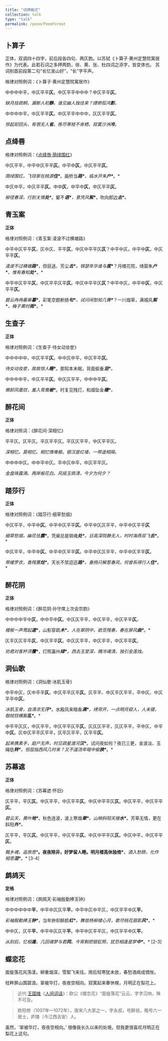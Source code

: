 ```yaml
---
title: "词牌格式"
collection: talk
type: "talk"
permalink: /peom/PeomFormat
---
```

## 卜算子

正体，双调四十四字，前后段各四句、两仄韵。以苏轼《卜算子·黄州定慧院寓居作》为代表。此若石词之多押两韵，徐、黄、张、杜四词之添字，皆变体也。 苏词别首前段第二句“长忆吴山好”，“长”字平声。

格律对照例词：《卜算子·黄州定慧院寓居作》

中中中中平，中仄平平**仄**。中仄平平中中中？中仄平平**仄**。

*缺月挂疏桐，漏断人初**静**。谁见幽人独往来？缥缈孤鸿**影**。*

中中中中平，中仄平平**仄**。中仄平平中中中，仄仄平平**仄**。

*惊起却回头，有恨无人**省**。拣尽寒枝不肯栖，寂寞沙洲**冷**。*





## 点绛唇

格律对照例词：《[点绛唇·荫绿围红](https://baike.baidu.com/item/点绛唇·荫绿围红/22736767)》

中仄平平，中平中仄平平**仄**。中平中**仄**，中仄平平**仄**。

*荫绿围红，飞琼家在桃源****住\****。画桥当****路\****，临水开朱****户\****。*

中仄中平，中仄平平**仄**。中中**仄**，中平中**仄**，中仄平平**仄**。

*柳径春深，行到关情****处\****。颦不****语\****，意凭风****絮\****，吹向郎边****去\****。*



## 青玉案

**正体**

格律对照例词：《青玉案·淩波不过横塘路》

中平中仄平平**仄**，仄中仄、平平**仄**，中仄中平平仄**仄**？中平中仄，中平中**仄**，中仄平平**仄**。

*淩波不过横塘****路\****，但目送、芳尘****去\****。锦瑟年华谁与****度\****？月楼花院，绮窗朱****户\****，惟有春知****处\****。*

中平中仄平平**仄**，中仄平平仄平**仄**。中仄中平平仄**仄**？中平中仄，中平中**仄**，中仄平平**仄**。

*碧云冉冉蘅皋****暮\****，彩笔空题断肠****句\****。试问闲愁知几****许\****？一川烟草，满城风****絮\****，梅子黄时****雨\****。*



## 生查子

**正体**

格律对照例词：《生查子·侍女动妆奁》

中中中中中，中仄平平**仄**。中中仄中平，中仄平平**仄**。

*侍女动妆奁，故故惊人****睡\****。那知本未眠，背面偷垂****泪\****。*

中中中中平，中仄平平**仄**。中仄仄平平，中中中平**仄**。

*懒卸凤凰钗，羞入鸳鸯****被\****。时复见残灯，和烟坠金****穗\****。*



## 醉花间

**正体**

格律对照词：《醉花间·深相忆》

平平仄。仄平仄。平仄平平仄。平仄仄平平，中仄平平仄。

*深相忆。莫相忆。相忆情难极。银汉是红墙，一带遥相隔。*

中中中中仄。中中平中仄。平中仄中平，中仄平平仄。

*金盘珠露滴。两岸榆花白。风摇玉佩清，今夕为何夕？*



## 踏莎行

**正体**

格律对照例词：《踏莎行·细草愁烟》

中仄平平，中平中**仄**。中平中仄平平**仄**。中平中仄仄平平，中平中仄平平**仄**

*细草愁烟，幽花怯****露\****。凭阑总是销魂****处\****。日高深院静无人，时时海燕双飞****去\****。*

中仄平平，中平中**仄**。中平中仄平平**仄**。中平中仄仄平平，中平中仄平平**仄**。

*带缓罗衣，香残蕙****炷\****。天长不禁迢迢****路\****。垂杨只解惹春风，何曾系得行人****住\****。*



## 醉花阴

**正体**

格律对照例词：《醉花阴·孙守席上次会宗韵》

中中中中平中**仄**，中中平中**仄**。中仄仄平平，中仄平平，中仄平平**仄**。

*檀板一声莺起****速\****，山影穿疏****木\****。人在翠阴中，欲觅残春，春在屏风****曲\****。*

仄平仄仄平平**仄**，中仄平平**仄**。中仄仄平平，中仄平平，中仄平平**仄**。

*劝君对客杯须****覆\****，灯照瀛州****绿\****。西去玉堂深，魄冷魂清，独引金莲烛。*



## 洞仙歌

格律对照例词：《洞仙歌·冰肌玉骨》

中平中仄，仄中平平**仄**。中仄平平仄平**仄**。仄平平、中仄平仄平平，平中仄、中仄平平中**仄**。

*冰肌玉骨，自清凉无****汗\****。水殿风来暗香****满\****。绣帘开，一点明月窥人，人未寝，攲枕钗横鬓****乱\****。*

中平平仄仄，中仄平平，中仄平平仄平**仄**。仄仄仄平平，仄仄平平，平中仄、中平中**仄**。仄中仄平平仄平平，仄平仄平平，仄平平**仄**。

*起来携素手，庭户无声，时见疏星渡河****汉\****。试问夜如何？夜已三更，金波淡、玉绳低****转\****。但屈指西风几时来？又不道流年暗中偷****换\****。*



## 苏幕遮

**正体**

格律对照例词：《苏幕遮·怀旧》

仄平平，平仄**仄**。中仄平平，中仄平平**仄**。中仄中平平仄**仄**。中仄平平，中仄平平**仄**。

*碧云天，黄叶****地\****。秋色连波，波上寒烟****翠\****。山映斜阳天接****水\****。芳草无情，更在斜阳****外\****。*

仄平平，平仄**仄**。中仄平平，中仄平平**仄**。中仄中平平仄**仄**。中仄中平，中仄平平**仄**。

*黯乡魂，追旅思\****。夜夜除非，好梦留人睡。明月楼高休独倚\****。酒入愁肠，化作相思****泪\****。* [3-4]



## 鹧鸪天

**定格**

格律对照例词：《鹧鸪天·彩袖殷勤捧玉钟》

中中中中中中**平**，中平中仄仄平**平**。中平中仄中平仄，中仄平平中仄**平**。

*彩袖殷勤捧玉****钟\****，当年拚却醉颜****红\****。舞低杨柳楼心月，歌尽桃花扇影****风\****。*

中中仄，仄平**平**，中平中仄仄平**平**。中平中仄平平仄，中仄平平中仄**平**。

*从别后，忆相**逢**，几回魂梦与君**同**。今宵剩把银釭照，犹恐相逢是梦****中\****。* [2-3]  





###



## 蝶恋花

面旋落花风荡漾。柳重烟深，雪絮飞来往。雨后轻寒犹未放，春愁酒病成惆怅。

枕畔屏山围碧浪。翠被华灯，夜夜空相向。寂寞起来搴休幌，月明正在梨花上。



> 近代·[王国维](https://baike.baidu.com/item/王国维/119039)《[人间词话](https://baike.baidu.com/item/人间词话/687)》：欧公《蝶恋花》“面旋落花”云云，字字沉响，殊不可及。

> 欧阳修（1007年—1072年），唐宋八大家之一，字永叔，号醉翁，晚号六一居士，庐陵（今江西吉安）人。

虽然，‘翠被华灯，夜夜空相向。’ 很像我长久以来的处境，但我更很喜欢月明正在梨花上这句。
